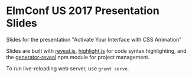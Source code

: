 # ElmConf US 2017 Presentation Slides

Slides for the presentation "Activate Your Interface with CSS Animation"

Slides are built with [reveal.js](https://github.com/hakimel/reveal.js),
[highlight.js](https://highlightjs.org) for code syntax highlighting,
and the [generator-reveal](https://github.com/slara/generator-reveal) npm module for project
management.

To run live-reloading web server, use `grunt serve`.

